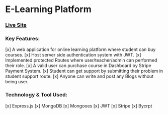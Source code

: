 # E-Learning Platform
### [Live Site](https://e-learning-platform-frontend.netlify.app/ "E-Learning Platform")

### Key Features:
[x]  A web application for online learning platform where student can buy courses.
[x]  Host server side authentication system with JWT.
[x]  Implemented protected Routes where user/teacher/admin can performed their role.
[x]  A valid user can purchase course in Dashboard by Stripe Payment System.
[x]  Student can get support by submitting their problem in student support route.
[x]  Anyone can write and post any Blogs without being user.

### Technology & Tool Used: 
[x] Express.js 
[x] MongoDB
[x] Mongooes
[x] JWT
[x] Stripe
[x] Bycrpt